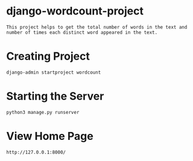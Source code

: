 # django-wordcount-project

```
This project helps to get the total number of words in the text and number of times each distinct word appeared in the text.
```

# Creating Project
```
django-admin startproject wordcount
```

# Starting the Server
```
python3 manage.py runserver
```

# View Home Page
```
http://127.0.0.1:8000/
```
